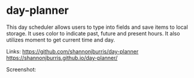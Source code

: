 # day-planner

This day scheduler allows users to type into fields and save items to local storage. It uses color to indicate past, future and present hours. It also utilizes moment to get current time and day. 

Links: https://github.com/shannonjburris/day-planner
 https://shannonjburris.github.io/day-planner/

 Screenshot: 